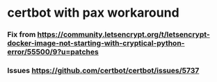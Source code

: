 # certbot with pax workaround
### Fix from https://community.letsencrypt.org/t/letsencrypt-docker-image-not-starting-with-cryptical-python-error/55500/9?u=patches
### Issues https://github.com/certbot/certbot/issues/5737
